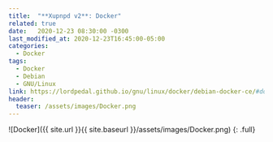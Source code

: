 ```yaml
---
title:  "**Xupnpd v2**: Docker"
related: true
date:   2020-12-23 08:30:00 -0300
last_modified_at: 2020-12-23T16:45:00-05:00
categories:
  - Docker
tags:
  - Docker
  - Debian
  - GNU/Linux
link: https://lordpedal.github.io/gnu/linux/docker/debian-docker-ce/#docker-xupnpd-v2
header:
  teaser: /assets/images/Docker.png
---
```


![Docker]({{ site.url }}{{ site.baseurl }}/assets/images/Docker.png)
{: .full}
